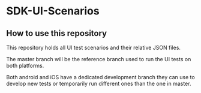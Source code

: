 # SDK-UI-Scenarios

## How to use this repository

This repository holds all UI test scenarios and their relative JSON files.

The master branch will be the reference branch used to run the UI tests on both platforms.

Both android and iOS have a dedicated development branch they can use to develop new tests or temporarily run different ones than the one in master.
